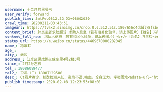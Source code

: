 ```yaml
---
username: 十二月的黑曼巴
user_verify: forward
publish_time: SatFeb0812:23:53+08002020
crawl_time: 20200211-03:43:51
imageurl: https://tvax2.sinaimg.cn/crop.0.0.512.512.180/656c4dddly8fsboku31vmj20e80e8js3.jpg?KID=imgbed,tva&Expires=1581373869&ssig=nlE6VAc2%2FJ,http://n.sinaimg.cn/photo/5213b46e/20181127/timeline_card_small_super_default.png
content_brief: 肺炎患者求助超话 求助人信息（若有相关化验单，请上传图片）【姓名】冯翠玲【年龄】【所在城市】武汉【所在小区、社区】江岸区保成路义成东里4号2楼3号【患病时间】2月2号左右【联系方式】18086099477【其他紧急联系人】卫冯（子）18907129500【病情描述】 Ct看片确诊，核酸检测未知。高 ...全文
content_full_raw: 求助人信息（若有相关化验单，请上传图片）<br/>【姓名】冯翠玲<br/>【年龄】<br/>【所在城市】武汉<br/>【所在小区、社区】江岸区保成路义成东里4号2楼3号<br/>【患病时间】2月2号左右<br/>【联系方式】18086099477<br/>【其他紧急联系人】卫冯（子）18907129500<br/>【病情描述】<br/>Ct看片确诊，核酸检测未知。高烧不退,咳血，全身无力，呼吸困难<adata-url="http://t.cn/z8AUNDB"href="http://weibo.com/p/100101B2094655D56EA5FF439A"data-hide=""><spanclass='url-icon'><imgstyle='width:1rem;height:1rem'src='https://h5.sinaimg.cn/upload/2015/09/25/3/timeline_card_small_location_default.png'></span><spanclass="surl-text">武汉·常青花园</span></a>
status_url: https://m.weibo.cn/status/4469670000282045
name_: 冯翠玲
age_: 
city_: 武汉
address_: 江岸区保成路义成东里4号2楼3号
since_: 2月2号左右
tel_: 18086099477
tel2_: 卫冯（子）18907129500
desc_: Ct看片确诊，核酸检测未知。高烧不退,咳血，全身无力，呼吸困难<adata-url="http//t.cn/z8AUNDB"href="http//weibo.com/p/100101B2094655D56EA5FF439A"data-hide=""><spanclass='url-icon'><imgstyle='width1rem;height1rem'src='https//h5.sinaimg.cn/upload/2015/09/25/3/timeline_card_small_location_default.png'></span><spanclass="surl-text">武汉·常青花园</span></a>
publish_timestamp: 2020-02-08 12:23:53+08:00
---
```

